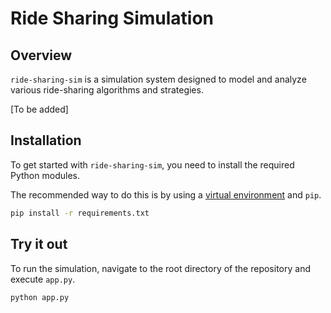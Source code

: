 # Ride Sharing Simulation

## Overview

`ride-sharing-sim` is a simulation system designed to model and analyze various ride-sharing algorithms and strategies.

[To be added]

## Installation

To get started with `ride-sharing-sim`, you need to install the required Python modules. 

The recommended way to do this is by using a [virtual environment](https://docs.python.org/3/library/venv.html) and `pip`.

```bash
pip install -r requirements.txt
```

## Try it out

To run the simulation, navigate to the root directory of the repository and execute `app.py`.

```bash
python app.py
```